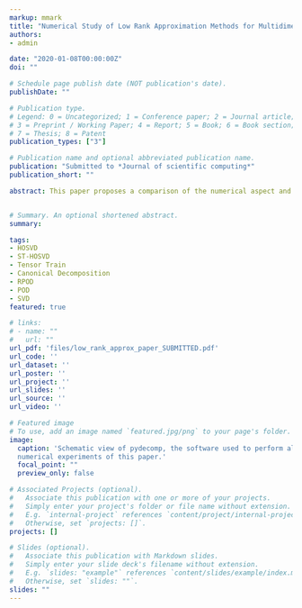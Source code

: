 ```yaml
---
markup: mmark
title: "Numerical Study of Low Rank Approximation Methods for Multidimensional Physics and its Analysis"
authors:
- admin

date: "2020-01-08T00:00:00Z"
doi: ""

# Schedule page publish date (NOT publication's date).
publishDate: ""

# Publication type.
# Legend: 0 = Uncategorized; 1 = Conference paper; 2 = Journal article;
# 3 = Preprint / Working Paper; 4 = Report; 5 = Book; 6 = Book section;
# 7 = Thesis; 8 = Patent
publication_types: ["3"]

# Publication name and optional abbreviated publication name.
publication: "Submitted to *Journal of scientific computing*"
publication_short: ""

abstract: This paper proposes a comparison of the numerical aspect and efficiency of several low rank approximation techniques for multidimensional data, namely CPD, HOSVD, TT-SVD and RPOD. This approach is different from the numerous papers that compare the theoretical aspects of these methods or propose efficient implementation of a single technique. Here, after a brief presentation of the studied methods, they are tested in practical conditions in order to draw hindsight at which one should be preferred. Synthetic data provides sufficient evidence for dismissing CPD, T-HOSVD and RPOD. Then, three examples from mechanics provide data for realistic application of TT-SVD and ST-HOSVD. The obtained low rank approximation provide different levels of compression and accuracy depending on how separable the data is. In all cases, the data layout has significant influence on the analysis of modes and computing time while remaining similarly efficient at compressing information. Both methods provide satisfactory compression, from 0.1% to 20% of the original size within a few percent error in L 2 norm. ST-HOSVD provides an orthonormal basis while TT-SVD doesn’t. However it is better suited for higher order d.Finally, these numerical tests have been performed with pydecomp , an open source python library developed by the author.},


# Summary. An optional shortened abstract.
summary:

tags:
- HOSVD
- ST-HOSVD
- Tensor Train
- Canonical Decomposition
- RPOD
- POD
- SVD
featured: true

# links:
# - name: ""
#   url: ""
url_pdf: 'files/low_rank_approx_paper_SUBMITTED.pdf'
url_code: ''
url_dataset: ''
url_poster: ''
url_project: ''
url_slides: ''
url_source: ''
url_video: ''

# Featured image
# To use, add an image named `featured.jpg/png` to your page's folder.
image:
  caption: 'Schematic view of pydecomp, the software used to perform all the
  numerical experiments of this paper.'
  focal_point: ""
  preview_only: false

# Associated Projects (optional).
#   Associate this publication with one or more of your projects.
#   Simply enter your project's folder or file name without extension.
#   E.g. `internal-project` references `content/project/internal-project/index.md`.
#   Otherwise, set `projects: []`.
projects: []

# Slides (optional).
#   Associate this publication with Markdown slides.
#   Simply enter your slide deck's filename without extension.
#   E.g. `slides: "example"` references `content/slides/example/index.md`.
#   Otherwise, set `slides: ""`.
slides: ""
---
```

